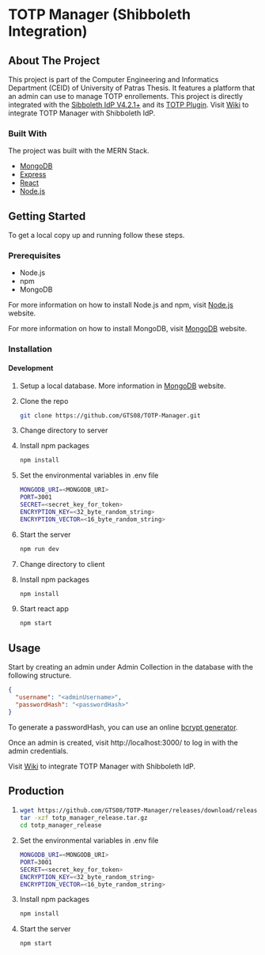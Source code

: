 # TOTP Manager (Shibboleth Integration)

<!-- ABOUT THE PROJECT -->

## About The Project

This project is part of the Computer Engineering and Informatics Department (CEID) of University of Patras Thesis. It features a platform that an admin can use to manage TOTP enrollements. This project is directly integrated with the [Sibboleth IdP V4.2.1+](https://shibboleth.atlassian.net/wiki/spaces/IDP4/overview?homepageId=1265631498) and its [TOTP Plugin](https://shibboleth.atlassian.net/wiki/spaces/IDPPLUGINS/pages/1376878877/TOTP). Visit [Wiki](https://github.com/GTS08/TOTP-Manager/wiki) to integrate TOTP Manager with Shibboleth IdP.

### Built With

The project was built with the MERN Stack.

- [MongoDB](https://www.mongodb.com)
- [Express](https://expressjs.com)
- [React](https://reactjs.org)
- [Node.js](https://nodejs.org/)

<!-- GETTING STARTED -->

## Getting Started

To get a local copy up and running follow these steps.

### Prerequisites

- Node.js
- npm
- MongoDB

For more information on how to install Node.js and npm, visit [Node.js](https://nodejs.org/) website.

For more information on how to install MongoDB, visit [MongoDB](https://www.mongodb.com) website.

### Installation

#### Development

1. Setup a local database. More information in [MongoDB](https://www.mongodb.com) website.

2. Clone the repo
   ```sh
   git clone https://github.com/GTS08/TOTP-Manager.git
   ```
3. Change directory to server

4. Install npm packages
   ```sh
   npm install
   ```
5. Set the environmental variables in .env file

   ```sh
   MONGODB_URI=<MONGODB_URI>
   PORT=3001
   SECRET=<secret_key_for_token>
   ENCRYPTION_KEY=<32_byte_random_string>
   ENCRYPTION_VECTOR=<16_byte_random_string>
   ```

6. Start the server

   ```sh
   npm run dev
   ```

7. Change directory to client

8. Install npm packages

   ```sh
   npm install
   ```

9. Start react app
   ```sh
   npm start
   ```

<!-- USAGE EXAMPLES -->

## Usage

Start by creating an admin under Admin Collection in the database with the following structure.

```json
{
  "username": "<adminUsername>",
  "passwordHash": "<passwordHash>"
}
```

To generate a passwordHash, you can use an online [bcrypt generator](https://bcrypt-generator.com/).

Once an admin is created, visit http://localhost:3000/ to log in with the admin credentials.

Visit [Wiki](https://github.com/GTS08/TOTP-Manager/wiki) to integrate TOTP Manager with Shibboleth IdP.

## Production

1. ```sh
   wget https://github.com/GTS08/TOTP-Manager/releases/download/release/totp_manager_release.tar.gz
   tar -xzf totp_manager_release.tar.gz
   cd totp_manager_release
   ```
2. Set the environmental variables in .env file

   ```sh
   MONGODB_URI=<MONGODB_URI>
   PORT=3001
   SECRET=<secret_key_for_token>
   ENCRYPTION_KEY=<32_byte_random_string>
   ENCRYPTION_VECTOR=<16_byte_random_string>
   ```

3. Install npm packages

   ```sh
   npm install
   ```

4. Start the server
   ```sh
   npm start
   ```
